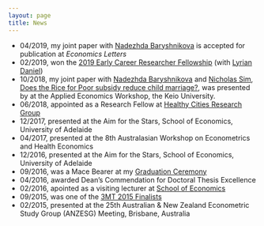 ```yaml
---
layout: page
title: News
---
```



- 04/2019, my joint paper with [Nadezhda Baryshnikova](https://www.adelaide.edu.au/directory/nadezhda.baryshnikova) is accepted for publication at *Economics Letters*
- 02/2019, won the [2019 Early Career Researcher Fellowship](https://www.adelaide.edu.au/professions/intranet/news/list/2019/02/26/faculty-research-funding-scheme-results) (with [Lyrian Daniel](https://researchers.adelaide.edu.au/profile/lyrian.daniel))
- 10/2018, my joint paper with [Nadezhda Baryshnikova](https://www.adelaide.edu.au/directory/nadezhda.baryshnikova) and [Nicholas Sim](https://sites.google.com/view/nicholassim/home), [Does the Rice for Poor subsidy reduce child marriage?](https://ies.keio.ac.jp/upload/20181026appliedpaper-1.pdf), was presented by  at the Applied Economics Workshop, the Keio University. 
- 06/2018, appointed as a Research Fellow at [Healthy Cities Research Group](https://architecture.adelaide.edu.au/research/housing-and-healthy-cities)
- 12/2017, presented at the Aim for the Stars, School of Economics, University of Adelaide
- 04/2017, presented at the 8th Australasian Workshop on Econometrics and Health Economics
- 12/2016, presented at the Aim for the Stars, School of Economics, University of Adelaide
- 09/2016, was a Mace Bearer at my [Graduation Ceremony](https://www.youtube.com/watch?v=hilxLwIgNo0&list=PLrj2iJKdUdbwgO0RgYgUeFq0S8u0OX167&index=6&t=0s)
- 04/2016, awarded Dean’s Commendation for Doctoral Thesis Excellence 
- 02/2016, apointed as a visiting lecturer at [School of Economics](https://economics.adelaide.edu.au/)
- 09/2015, was one of the [3MT 2015 Finalists](https://www.youtube.com/watch?v=e5ZbZj-_Oys&list=PLrj2iJKdUdbz2yAOAAtkcp2NBLhWNsw7F&index=7) 
- 02/2015, presented at the 25th Australian & New Zealand Econometric Study Group (ANZESG) Meeting, Brisbane, Australia


